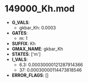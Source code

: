 # 149000_Kh.mod

- **G_VALS**:
  - gkbar_Kh: 0.0003
- **GATES**:
  - m: 1
- **SUFFIX**: Kh
- **GMAX_NAME**: gkbar_Kh
- **STATES**: ['m']
- **I_VALS**:
  - 6.3: 0.00030000121287914366
  - 37: 0.00030000114473818546
- **ERROR_FLAGS**: []
